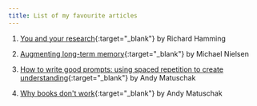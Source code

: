 ```yaml
---
title: List of my favourite articles
---
```


1. [You and your research](https://www.cs.virginia.edu/~robins/YouAndYourResearch.html){:target="\_blank"} by Richard Hamming 

2. [Augmenting long-term memory](http://augmentingcognition.com/ltm.html){:target="\_blank"} by Michael Nielsen

3. [How to write good prompts: using spaced repetition to create understanding](https://andymatuschak.org/prompts/){:target="\_blank"} by Andy Matuschak

4. [Why books don't work](https://andymatuschak.org/books/){:target="\_blank"} by Andy Matuschak

